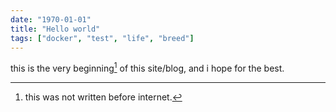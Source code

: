 ```yaml
---
date: "1970-01-01"
title: "Hello world"
tags: ["docker", "test", "life", "breed"]
---
```


this is the very beginning[^1] of this site/blog, and i hope for the best.

[^1]: this was not written before internet.
